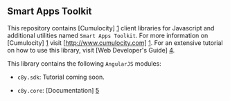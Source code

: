 ## Smart Apps Toolkit

This repository contains [Cumulocity] [1] client libraries for Javascript and additional utilities named `Smart Apps Toolkit`. For more information on [Cumulocity] [1] visit [http://www.cumulocity.com] [1]. For an extensive tutorial on how to use this library, visit [Web Developer's Guide] [4].

This library contains the following `AngularJS` modules:

* `c8y.sdk`: Tutorial coming soon.
* `c8y.core`: [Documentation] [5]

  [1]: http://www.cumulocity.com
  [2]: http://maven.apache.org/
  [3]: https://www.cumulocity.com/guides
  [4]: http://www.cumulocity.com/guides/web/introduction/
  [5]: http://resources.cumulocity.com/documentation/jssdk/6.3.0